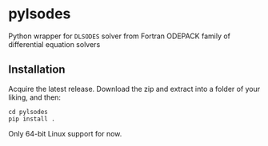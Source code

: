# pylsodes
Python wrapper for `DLSODES` solver from Fortran ODEPACK family of differential equation solvers

## Installation
Acquire the latest release. Download the zip and extract into a folder of your liking, and then:
```
cd pylsodes
pip install .
```

Only 64-bit Linux support for now.
